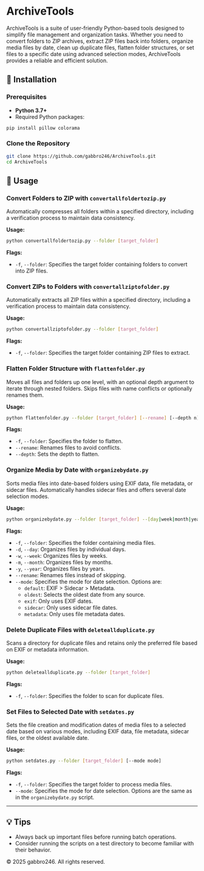 # ArchiveTools

ArchiveTools is a suite of user-friendly Python-based tools designed to simplify file management and organization tasks. Whether you need to convert folders to ZIP archives, extract ZIP files back into folders, organize media files by date, clean up duplicate files, flatten folder structures, or set files to a specific date using advanced selection modes, ArchiveTools provides a reliable and efficient solution.

## 🚀 Installation
### Prerequisites
- **Python 3.7+**
- Required Python packages:
```bash
pip install pillow colorama
```

### Clone the Repository
```bash
git clone https://github.com/gabbro246/ArchiveTools.git
cd ArchiveTools
```

## 📂 Usage

### Convert Folders to ZIP with `convertallfoldertozip.py`
Automatically compresses all folders within a specified directory, including a verification process to maintain data consistency.

**Usage:**
```bash
python convertallfoldertozip.py --folder [target_folder]
```

**Flags:**
- `-f`, `--folder`: Specifies the target folder containing folders to convert into ZIP files.

### Convert ZIPs to Folders with `convertallziptofolder.py`
Automatically extracts all ZIP files within a specified directory, including a verification process to maintain data consistency.

**Usage:**
```bash
python convertallziptofolder.py --folder [target_folder]
```

**Flags:**
- `-f`, `--folder`: Specifies the target folder containing ZIP files to extract.

### Flatten Folder Structure with `flattenfolder.py`
Moves all files and folders up one level, with an optional depth argument to iterate through nested folders. Skips files with name conflicts or optionally renames them.

**Usage:**
```bash
python flattenfolder.py --folder [target_folder] [--rename] [--depth n]
```

**Flags:**
- `-f`, `--folder`: Specifies the folder to flatten.
- `--rename`: Renames files to avoid conflicts.
- `--depth`: Sets the depth to flatten.

### Organize Media by Date with `organizebydate.py`
Sorts media files into date-based folders using EXIF data, file metadata, or sidecar files. Automatically handles sidecar files and offers several date selection modes.

**Usage:**
```bash
python organizebydate.py --folder [target_folder] --[day|week|month|year] [--rename] [--mode mode]
```

**Flags:**
- `-f`, `--folder`: Specifies the folder containing media files.
- `-d`, `--day`: Organizes files by individual days.
- `-w`, `--week`: Organizes files by weeks.
- `-m`, `--month`: Organizes files by months.
- `-y`, `--year`: Organizes files by years.
- `--rename`: Renames files instead of skipping.
- `--mode`: Specifies the mode for date selection. Options are:
  - `default`: EXIF > Sidecar > Metadata.
  - `oldest`: Selects the oldest date from any source.
  - `exif`: Only uses EXIF dates.
  - `sidecar`: Only uses sidecar file dates.
  - `metadata`: Only uses file metadata dates.

### Delete Duplicate Files with `deleteallduplicate.py`
Scans a directory for duplicate files and retains only the preferred file based on EXIF or metadata information.

**Usage:**
```bash
python deleteallduplicate.py --folder [target_folder]
```

**Flags:**
- `-f`, `--folder`: Specifies the folder to scan for duplicate files.

### Set Files to Selected Date with `setdates.py`
Sets the file creation and modification dates of media files to a selected date based on various modes, including EXIF data, file metadata, sidecar files, or the oldest available date.

**Usage:**
```bash
python setdates.py --folder [target_folder] [--mode mode]
```

**Flags:**
- `-f`, `--folder`: Specifies the target folder to process media files.
- `--mode`: Specifies the mode for date selection. Options are the same as in the `organizebydate.py` script.

---

## 💡 Tips
- Always back up important files before running batch operations.
- Consider running the scripts on a test directory to become familiar with their behavior.

© 2025 gabbro246. All rights reserved.

